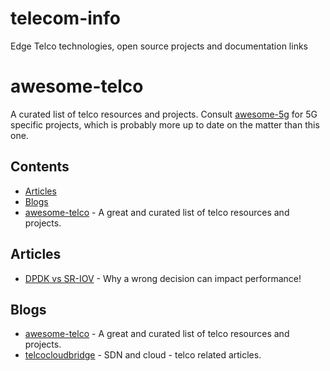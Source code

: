 # telecom-info
Edge Telco technologies, open source projects and documentation links



# awesome-telco

A curated list of telco resources and projects.
Consult [awesome-5g](https://github.com/calee0219/awesome-5g) for 5G specific projects, which is probably more up to date on the matter than this one.

## Contents

- [Articles](#Articles)
- [Blogs](#Blogs)
- [awesome-telco](https://github.com/ravens/awesome-telco#readme) - A great and curated list of telco resources and projects.

## Articles

- [DPDK vs SR-IOV](https://telcocloudbridge.com/blog/dpdk-vs-sr-iov-for-nfv-why-a-wrong-decision-can-impact-performance/) - Why a wrong decision can impact performance!

## Blogs

- [awesome-telco](https://github.com/ravens/awesome-telco#readme) - A great and curated list of telco resources and projects.
- [telcocloudbridge](https://telcocloudbridge.com/) - SDN and cloud - telco related articles.
